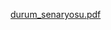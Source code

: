 [durum_senaryosu.pdf](https://github.com/user-attachments/files/19384639/durum_senaryosu.pdf)











